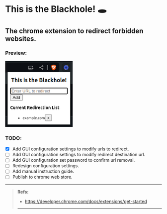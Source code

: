 # This is the Blackhole! 🕳️
## The chrome extension to redirect forbidden websites.

### Preview:
![preview.png](preview.png)

### TODO:
- [X] Add GUI configuration settings to modify urls to redirect.
- [ ] Add GUI configuration settings to modify redirect destination url.
- [ ] Add GUI configuration set password to confirm url removal.
- [ ] Redesign configuration settings.
- [ ] Add manual instruction guide.
- [ ] Publish to chrome web store.
---

> **Refs:**
> - https://developer.chrome.com/docs/extensions/get-started
> ---